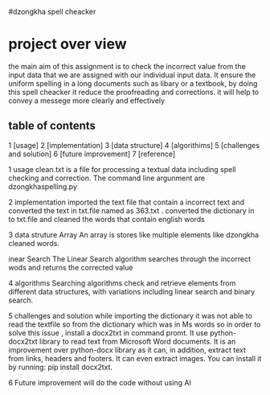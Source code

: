 #dzongkha spell cheacker

# project over view
the main aim of this assignment is to check the incorrect value from the input data that we are assigned with our individual input data. It ensure the uniform spelling in a long documents such as libary  or a textbook, by doing this spell cheacker it reduce the proofreading and corrections. it will help to convey a messege more clearly and effectively

## table of contents
1 [usage]
2 [implementation]
3 [data structure]
4 [algorithims]
5 [challenges and solution]
6 [future improvement]
7 [reference]

1 usage 
clean.txt is a file for processing a textual data including spell checking and correction. The command line argunment are dzongkhaspelling.py 

2 implementation 
imported the text file that contain a incorrect text and converted the text in txt.file named as 363.txt .
converted the dictionary in to txt.file and cleaned the words that contain english words

3 data struture
 Array 
 An array is stores like multiple elements like dzongkha cleaned words.

inear Search
The Linear Search algorithm searches through the incorrect wods and returns the corrected  value

4 algorithms
Searching algorithms 
check and retrieve elements from different data structures, with variations including linear search and binary search.

5 challenges and solution
while importing the dictionary it was not able to read the textfile so from the dictionary which was in Ms words so in order to solve this issue , install a docx2txt in command promt. It use python-docx2txt library to read text from Microsoft Word documents. It is an improvement over python-docx library as it can, in addition, extract text from links, headers and footers. It can even extract images. You can install it by running: pip install docx2txt.

6 Future improvement
will do the code without using AI

